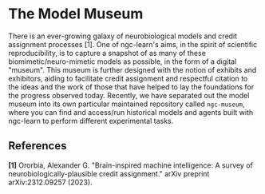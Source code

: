 # The Model Museum

There is an ever-growing galaxy of neurobiological models and credit assignment
processes [1]. One of ngc-learn's aims, in the spirit of scientific
reproducibility, is to capture a snapshot of as many of these
biomimetic/neuro-mimetic models as possible, in the form of a digital "museum".
This museum is further designed with the notion of exhibits and exhibitors,
aiding to facilitate credit assignment and respectful citation to the ideas and
the work of those that have helped to lay the foundations for the progress
observed today. Recently, we have separated out the model museum into its own
particular maintained repository called `ngc-museum`, where you can find and
access/run historical models and agents built with ngc-learn to perform
different experimental tasks.

## References
<b>[1]</b> Ororbia, Alexander G. "Brain-inspired machine intelligence: A survey of neurobiologically-plausible credit assignment." arXiv preprint arXiv:2312.09257 (2023).
